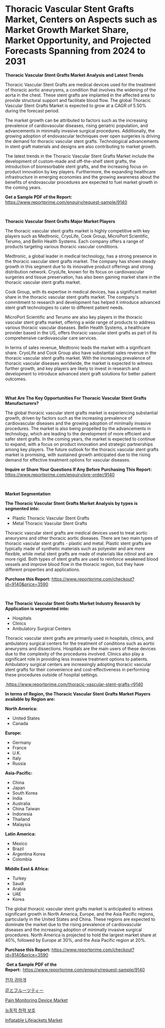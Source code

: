 <p><h1>Thoracic Vascular Stent Grafts Market, Centers on Aspects such as Market Growth Market Share, Market Opportunity, and Projected Forecasts Spanning from 2024 to 2031</h1></p><p><strong>Thoracic Vascular Stent Grafts Market Analysis and Latest Trends</strong></p>
<p><p>Thoracic Vascular Stent Grafts are medical devices used for the treatment of thoracic aortic aneurysms, a condition that involves the widening of the aorta in the chest. These stent grafts are implanted in the affected area to provide structural support and facilitate blood flow. The global Thoracic Vascular Stent Grafts Market is expected to grow at a CAGR of 5.50% during the forecast period.</p><p>The market growth can be attributed to factors such as the increasing prevalence of cardiovascular diseases, rising geriatric population, and advancements in minimally invasive surgical procedures. Additionally, the growing adoption of endovascular techniques over open surgeries is driving the demand for thoracic vascular stent grafts. Technological advancements in stent graft materials and designs are also contributing to market growth.</p><p>The latest trends in the Thoracic Vascular Stent Grafts Market include the development of custom-made and off-the-shelf stent grafts, the introduction of bioresorbable stent grafts, and the increasing focus on product innovation by key players. Furthermore, the expanding healthcare infrastructure in emerging economies and the growing awareness about the benefits of endovascular procedures are expected to fuel market growth in the coming years.</p></p>
<p><strong>Get a Sample PDF of the Report:&nbsp;</strong> <a href="https://www.reportprime.com/enquiry/request-sample/9140">https://www.reportprime.com/enquiry/request-sample/9140</a></p>
<p>&nbsp;</p>
<p><strong>Thoracic Vascular Stent Grafts Major Market Players</strong></p>
<p><p>The thoracic vascular stent grafts market is highly competitive with key players such as Medtronic, CryoLife, Cook Group, MicroPort Scientific, Terumo, and Bellin Health Systems. Each company offers a range of products targeting various thoracic vascular conditions.</p><p>Medtronic, a global leader in medical technology, has a strong presence in the thoracic vascular stent grafts market. The company has shown steady growth in this segment due to its innovative product offerings and strong distribution network. CryoLife, known for its focus on cardiovascular surgeries and tissue preservation, has also been gaining market share in the thoracic vascular stent grafts market.</p><p>Cook Group, with its expertise in medical devices, has a significant market share in the thoracic vascular stent grafts market. The company's commitment to research and development has helped it introduce advanced stent graft technologies to cater to different patient needs.</p><p>MicroPort Scientific and Terumo are also key players in the thoracic vascular stent grafts market, offering a wide range of products to address various thoracic vascular diseases. Bellin Health Systems, a healthcare provider based in the US, offers thoracic vascular stent grafts as part of its comprehensive cardiovascular care services.</p><p>In terms of sales revenue, Medtronic leads the market with a significant share. CryoLife and Cook Group also have substantial sales revenue in the thoracic vascular stent grafts market. With the increasing prevalence of thoracic vascular diseases worldwide, the market is expected to witness further growth, and key players are likely to invest in research and development to introduce advanced stent graft solutions for better patient outcomes.</p></p>
<p>&nbsp;</p>
<p><strong>What Are The Key Opportunities For Thoracic Vascular Stent Grafts Manufacturers?</strong></p>
<p><p>The global thoracic vascular stent grafts market is experiencing substantial growth, driven by factors such as the increasing prevalence of cardiovascular diseases and the growing adoption of minimally invasive procedures. The market is also being propelled by the advancements in technology, which are leading to the development of more efficient and safer stent grafts. In the coming years, the market is expected to continue to expand, with a focus on product innovation and strategic partnerships among key players. The future outlook for the thoracic vascular stent grafts market is promising, with sustained growth anticipated due to the rising demand for effective treatment options for vascular diseases.</p></p>
<p><strong>Inquire or Share Your Questions If Any Before Purchasing This Report:</strong> <a href="https://www.reportprime.com/enquiry/pre-order/9140">https://www.reportprime.com/enquiry/pre-order/9140</a></p>
<p>&nbsp;</p>
<p><strong>Market Segmentation</strong></p>
<p><strong>The Thoracic Vascular Stent Grafts Market Analysis by types is segmented into:</strong></p>
<p><ul><li>Plastic Thoracic Vascular Stent Grafts</li><li>Metal Thoracic Vascular Stent Grafts</li></ul></p>
<p><p>Thoracic vascular stent grafts are medical devices used to treat aortic aneurysms and other thoracic aortic diseases. There are two main types of thoracic vascular stent grafts - plastic and metal. Plastic stent grafts are typically made of synthetic materials such as polyester and are more flexible, while metal stent grafts are made of materials like nitinol and are more rigid. Both types of stent grafts are used to reinforce weakened blood vessels and improve blood flow in the thoracic region, but they have different properties and applications.</p></p>
<p><strong>Purchase this Report:&nbsp;</strong><a href="https://www.reportprime.com/checkout?id=9140&price=3590">https://www.reportprime.com/checkout?id=9140&price=3590</a></p>
<p>&nbsp;</p>
<p><strong>The Thoracic Vascular Stent Grafts Market Industry Research by Application is segmented into:</strong></p>
<p><ul><li>Hospitals</li><li>Clinics</li><li>Ambulatory Surgical Centers</li></ul></p>
<p><p>Thoracic vascular stent grafts are primarily used in hospitals, clinics, and ambulatory surgical centers for the treatment of conditions such as aortic aneurysms and dissections. Hospitals are the main users of these devices due to the complexity of the procedures involved. Clinics also play a significant role in providing less invasive treatment options to patients. Ambulatory surgical centers are increasingly adopting thoracic vascular stent grafts for their convenience and cost-effectiveness in performing these procedures outside of hospital settings.</p></p>
<p><a href="https://www.reportprime.com/thoracic-vascular-stent-grafts-r9140">&nbsp;https://www.reportprime.com/thoracic-vascular-stent-grafts-r9140</a></p>
<p><strong>In terms of Region, the Thoracic Vascular Stent Grafts Market Players available by Region are:</strong></p>
<p>
    <p> <strong> North America: </strong>
        <ul>
            <li>United States</li>
            <li>Canada</li>
        </ul>
        </p> 
    <p> <strong> Europe: </strong>
        <ul>
            <li>Germany</li>
            <li>France</li>
            <li>U.K.</li>
            <li>Italy</li>
            <li>Russia</li>
        </ul>
        </p> 
    <p> <strong> Asia-Pacific: </strong>
        <ul>
            <li>China</li>
            <li>Japan</li>
            <li>South Korea</li>
            <li>India</li>
            <li>Australia</li>
            <li>China Taiwan</li>
            <li>Indonesia</li>
            <li>Thailand</li>
            <li>Malaysia</li>
        </ul>
        </p> 
    <p> <strong> Latin America: </strong>
        <ul>
            <li>Mexico</li>
            <li>Brazil</li>
            <li>Argentina Korea</li>
            <li>Colombia</li>
        </ul>
        </p> 
    <p> <strong> Middle East & Africa: </strong>
        <ul>
            <li>Turkey</li>
            <li>Saudi</li>
            <li>Arabia</li>
            <li>UAE</li>
            <li>Korea</li>
        </ul>
    </p>
    </p>
<p><p>The global thoracic vascular stent grafts market is anticipated to witness significant growth in North America, Europe, and the Asia Pacific regions, particularly in the United States and China. These regions are expected to dominate the market due to the rising prevalence of cardiovascular diseases and the increasing adoption of minimally invasive surgical procedures. North America is projected to hold the largest market share at 40%, followed by Europe at 30%, and the Asia Pacific region at 20%.</p></p>
<p><strong>Purchase this Report: </strong><a href="https://www.reportprime.com/checkout?id=9140&price=3590">https://www.reportprime.com/checkout?id=9140&price=3590</a></p>
<p>&nbsp;<strong>Get a Sample PDF of the Report:&nbsp;&nbsp;</strong><a href="https://www.reportprime.com/enquiry/request-sample/9140">https://www.reportprime.com/enquiry/request-sample/9140</a></p>
<p><strong></strong></p>
<p><p><a href="https://github.com/fredrickeglers/Market-Research-Report-List-2/blob/main/286304073616.md">전자 귀마개</a></p><p><a href="https://github.com/hwbcz413288296/Market-Research-Report-List-2/blob/main/696141078057.md">花とフルーツティー</a></p><p><a href="https://github.com/derrinmiltonellis35gcl/Market-Research-Report-List-2/blob/main/pain-monitoring-device-market.md">Pain Monitoring Device Market</a></p><p><a href="https://github.com/RichardLueilwitz787/Market-Research-Report-List-1/blob/main/503562373617.md">능동적 청력 보호</a></p><p><a href="https://issuu.com/reportprime-2/docs/inflatable-lifejackets-market-size-2030.pptx">Inflatable Lifejackets Market</a></p></p>